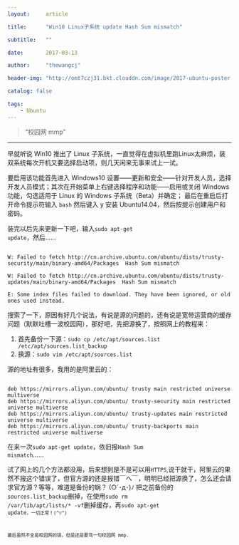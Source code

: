 ```yaml
---
layout:     article

title:      "Win10 Linux子系统 update Hash Sum mismatch"

subtitle:   ""

date:       2017-03-13

author:     "thewangcj"

header-img: "http://omt7czj31.bkt.clouddn.com/image/2017-ubuntu-poster.jpg"

catalog: false

tags:
    - Ubuntu
---
```


> “校园网 mmp”

---

早就听说 Win10 推出了 Linux 子系统，一直觉得在虚拟机里跑Linux太麻烦，装双系统每次开机又要选择启动项，则几天闲来无事来试上一试。

要启用该功能首先进入 Windows10 设置——更新和安全——针对开发人员，选择开发人员模式；其次在开始菜单上右键选择程序和功能——启用或关闭 Windows 功能，勾选适用于 Linux 的 Windows 子系统（Beta）并确定；
最后在重启后打开命令提示符输入 <code>bash</code> 然后键入 y 安装 Ubuntu14.04，然后按提示创建用户和密码。

装完以后先来更新一下吧，输入<code>sudo apt-get update</code>，然后……
<pre><code>
W: Failed to fetch http://cn.archive.ubuntu.com/ubuntu/dists/trusty-security/main/binary-amd64/Packages  Hash Sum mismatch

W: Failed to fetch http://cn.archive.ubuntu.com/ubuntu/dists/trusty-updates/main/binary-amd64/Packages  Hash Sum mismatch

E: Some index files failed to download. They have been ignored, or old ones used instead.
</code></pre>
搜索了一下，原因有好几个说法，有说是源的问题的，还有说是宽带运营商的缓存问题（默默吐槽一波校园网），那好吧，先把源换了，按照网上的教程来：

1. 首先备份一下源：<code>sudo cp /etc/apt/sources.list /etc/apt/sources.list_backup</code>
2. 换源：<code>sudo vim /etc/apt/sources.list</code>

源的地址有很多，我用的是阿里云的：
<pre><code>
deb https://mirrors.aliyun.com/ubuntu/ trusty main restricted universe multiverse
deb https://mirrors.aliyun.com/ubuntu/ trusty-security main restricted universe multiverse
deb https://mirrors.aliyun.com/ubuntu/ trusty-updates main restricted universe multiverse
deb https://mirrors.aliyun.com/ubuntu/ trusty-backports main restricted universe multiverse
</code></pre>

在来一次<code>sudo apt-get update</code>，依旧报<code>Hash Sum mismatch</code>……

试了网上的几个方法都没用，后来想到是不是可以用<code>HTTPS</code>,说干就干，阿里云的果然不报这个错误了，但官方源的还是报错￣へ￣，明明已经把源换了，怎么还会请求官方源？等等，难道是备份的锅？ (○´･д･)ﾉ 把之前备份的<code>sources.list_backup</code>删掉，在使用<code>sudo rm /var/lib/apt/lists/* -vf</code>删掉缓存，再<code>sudo apt-get update<code>，一切正常！(*^▽^*)

最后虽然不全是校园网的锅，但是还是要骂一句校园网 mmp.

